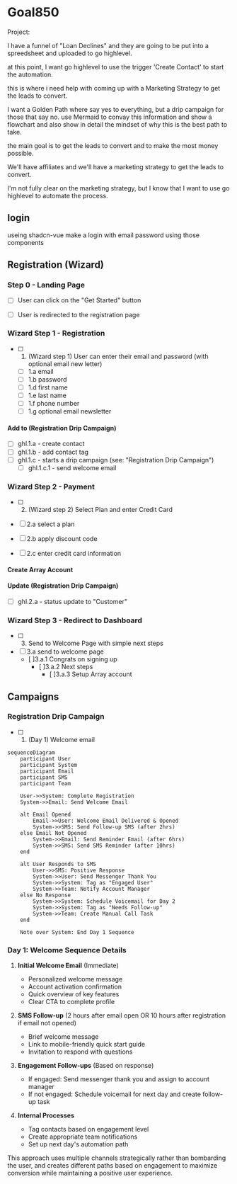 # Goal850



Project:

I have a funnel of "Loan Declines" and they are going to be put into a spreedsheet and uploaded to go highlevel.

at this point, I want go highlevel to use the trigger 'Create Contact' to start the automation.

this is where i need help with coming up with a Marketing Strategy to get the leads to convert.

I want a Golden Path where say yes to everything, but a drip campaign for those that say no.
use Mermaid to convay this information and show a flowchart and also show in detail the mindset of why this is the best path to take.

the main goal is to get the leads to convert and to make the most money possible.

We'll have affiliates and we'll have a marketing strategy to get the leads to convert.

I'm not fully clear on the marketing strategy, but I know that I want to use go highlevel to automate the process.

## login

useing shadcn-vue make a login with email password using those components

## Registration (Wizard)

### Step 0 - Landing Page

- [ ] User can click on the "Get Started" button
- [ ] User is redirected to the registration page


### Wizard Step 1 - Registration

- [ ] 1. (Wizard step 1) User can enter their email and password (with optional email new letter)
  - [ ] 1.a email
  - [ ] 1.b password
  - [ ] 1.d first name
  - [ ] 1.e last name
  - [ ] 1.f phone number
  - [ ] 1.g optional email newsletter

#### Add to (Registration Drip Campaign)

- [ ] ghl.1.a - create contact
- [ ] ghl.1.b - add contact tag
- [ ] ghl.1.c - starts a drip campaign (see: "Registration Drip Campaign")
  - [ ] ghl.1.c.1 - send welcome email
  
### Wizard Step 2 - Payment

- [ ] 2. (Wizard step 2) Select Plan and enter Credit Card
- [ ] 2.a select a plan
- [ ] 2.b apply discount code
- [ ] 2.c enter credit card information


#### Create Array Account

#### Update (Registration Drip Campaign)

- [ ] ghl.2.a - status update to "Customer"

### Wizard Step 3 - Redirect to Dashboard

- [ ] 3. Send to Welcome Page with simple next steps
- [ ] 3.a send to welcome page
  - [ ]3.a.1 Congrats on signing up
    - [ ]3.a.2 Next steps
      - [ ]3.a.3 Setup Array account
  

## Campaigns

### Registration Drip Campaign

- [ ] 1. (Day 1) Welcome email

```mermaid
sequenceDiagram
    participant User
    participant System
    participant Email
    participant SMS
    participant Team
    
    User->>System: Complete Registration
    System->>Email: Send Welcome Email
    
    alt Email Opened
        Email->>User: Welcome Email Delivered & Opened
        System->>SMS: Send Follow-up SMS (after 2hrs)
    else Email Not Opened
        System->>Email: Send Reminder Email (after 6hrs)
        System->>SMS: Send SMS Reminder (after 10hrs)
    end
    
    alt User Responds to SMS
        User->>SMS: Positive Response
        System->>User: Send Messenger Thank You
        System->>System: Tag as "Engaged User"
        System->>Team: Notify Account Manager
    else No Response
        System->>System: Schedule Voicemail for Day 2
        System->>System: Tag as "Needs Follow-up"
        System->>Team: Create Manual Call Task
    end
    
    Note over System: End Day 1 Sequence
```


### Day 1: Welcome Sequence Details

1. **Initial Welcome Email** (Immediate)
   - Personalized welcome message
   - Account activation confirmation
   - Quick overview of key features
   - Clear CTA to complete profile

2. **SMS Follow-up** (2 hours after email open OR 10 hours after registration if email not opened)
   - Brief welcome message
   - Link to mobile-friendly quick start guide
   - Invitation to respond with questions

3. **Engagement Follow-ups** (Based on response)
   - If engaged: Send messenger thank you and assign to account manager
   - If not engaged: Schedule voicemail for next day and create follow-up task

4. **Internal Processes**
   - Tag contacts based on engagement level
   - Create appropriate team notifications
   - Set up next day's automation path

This approach uses multiple channels strategically rather than bombarding the user, and creates different paths based on engagement to maximize conversion while maintaining a positive user experience.
